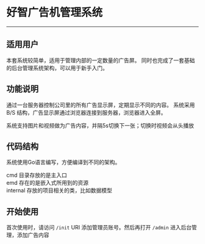 # 好智广告机管理系统
---

## 适用用户

本套系统较简单，适用于管理内部的一定数量的广告屏。
同时也完成了一套基础的后台管理系统架构，可以用于新手入门。

## 功能说明
通过一台服务器控制公司里的所有广告显示屏，定期显示不同的内容。 
系统采用 B/S 结构，广告显示屏通过浏览器连接到服务器，浏览器进入全屏。  


系统支持图片和视频做为广告内容，并隔5s切换下一张；切换时视频会从头播放

## 代码结构

系统使用Go语言编写，方便编译到不同的架构。  

cmd 目录存放的是主入口  
emd 存在的是嵌入式所用到的资源  
internal 存放的项目相关的类，比如数据模型  


## 开始使用
首次使用时，请访问 ```/init``` URI 添加管理员账号。然后再打开 ```/admin``` 进入后台管理，添加广告内容